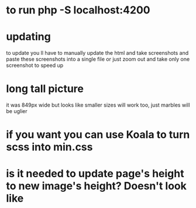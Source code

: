 # to run php -S localhost:4200

# updating

to update you ll have to manually update the html and take screenshots and paste these screenshots into a single file
or just zoom out and take only one screenshot to speed up

# long tall picture

it was 849px wide but looks like smaller sizes will work too, just marbles will be uglier

# if you want you can use Koala to turn scss into min.css

# is it needed to update page's height to new image's height? Doesn't look like

